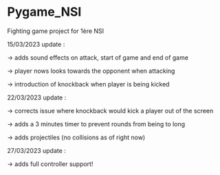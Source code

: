 # Pygame_NSI
Fighting game project for 1ère NSI

15/03/2023 update :

  -> adds sound effects on attack, start of game and end of game
  
  -> player nows looks towards the opponent when attacking
  
  -> introduction of knockback when player is being kicked
  
22/03/2023 update :

  -> corrects issue where knockback would kick a player out of the screen
  
  -> adds a 3 minutes timer to prevent rounds from being to long
  
  -> adds projectiles (no collisions as of right now)
  
27/03/2023 update :

  -> adds full controller support!

